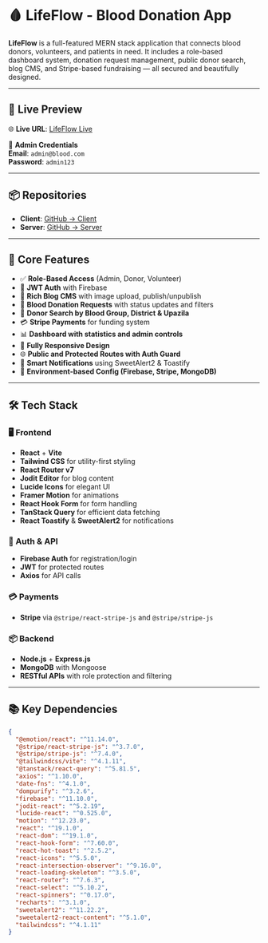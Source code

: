 # 🩸 LifeFlow - Blood Donation App

**LifeFlow** is a full-featured MERN stack application that connects blood donors, volunteers, and patients in need. It includes a role-based dashboard system, donation request management, public donor search, blog CMS, and Stripe-based fundraising — all secured and beautifully designed.

---

## 🔗 Live Preview

🌐 **Live URL**: [LifeFlow Live](https://blood-donation-full-stack.web.app/)

🔐 **Admin Credentials**  
**Email**: `admin@blood.com`  
**Password**: `admin123`

---

## 📦 Repositories

- **Client**: [GitHub → Client](https://github.com/Programming-Hero-Web-Course4/b11a12-client-side-CodesWithRakib)
- **Server**: [GitHub → Server](https://github.com/Programming-Hero-Web-Course4/b11a12-client-side-CodesWithRakib)

---

## 🚀 Core Features

- ✅ **Role-Based Access** (Admin, Donor, Volunteer)
- 🔐 **JWT Auth** with Firebase
- 📝 **Rich Blog CMS** with image upload, publish/unpublish
- 📅 **Blood Donation Requests** with status updates and filters
- 📍 **Donor Search by Blood Group, District & Upazila**
- 💳 **Stripe Payments** for funding system
- 📊 **Dashboard with statistics and admin controls**
- 📱 **Fully Responsive Design**
- 🌐 **Public and Protected Routes with Auth Guard**
- 🔔 **Smart Notifications** using SweetAlert2 & Toastify
- 📁 **Environment-based Config (Firebase, Stripe, MongoDB)**

---

## 🛠️ Tech Stack

### 🖥️ Frontend

- **React** + **Vite**
- **Tailwind CSS** for utility-first styling
- **React Router v7**
- **Jodit Editor** for blog content
- **Lucide Icons** for elegant UI
- **Framer Motion** for animations
- **React Hook Form** for form handling
- **TanStack Query** for efficient data fetching
- **React Toastify** & **SweetAlert2** for notifications

### 🔐 Auth & API

- **Firebase Auth** for registration/login
- **JWT** for protected routes
- **Axios** for API calls

### 💳 Payments

- **Stripe** via `@stripe/react-stripe-js` and `@stripe/stripe-js`

### 📦 Backend

- **Node.js** + **Express.js**
- **MongoDB** with Mongoose
- **RESTful APIs** with role protection and filtering

---

## 📚 Key Dependencies

```json
{
  "@emotion/react": "^11.14.0",
  "@stripe/react-stripe-js": "^3.7.0",
  "@stripe/stripe-js": "^7.4.0",
  "@tailwindcss/vite": "^4.1.11",
  "@tanstack/react-query": "^5.81.5",
  "axios": "^1.10.0",
  "date-fns": "^4.1.0",
  "dompurify": "^3.2.6",
  "firebase": "^11.10.0",
  "jodit-react": "^5.2.19",
  "lucide-react": "^0.525.0",
  "motion": "^12.23.0",
  "react": "^19.1.0",
  "react-dom": "^19.1.0",
  "react-hook-form": "^7.60.0",
  "react-hot-toast": "^2.5.2",
  "react-icons": "^5.5.0",
  "react-intersection-observer": "^9.16.0",
  "react-loading-skeleton": "^3.5.0",
  "react-router": "^7.6.3",
  "react-select": "^5.10.2",
  "react-spinners": "^0.17.0",
  "recharts": "^3.1.0",
  "sweetalert2": "^11.22.2",
  "sweetalert2-react-content": "^5.1.0",
  "tailwindcss": "^4.1.11"
}
```
